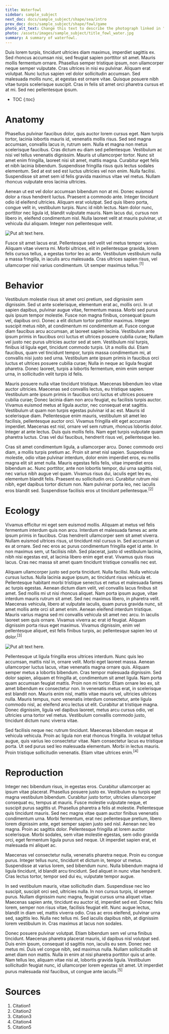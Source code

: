 ```yaml
---
title: Waterfowl
sidebar: sample_subject
next_doc: docs/sample_subject/shape/sea/intro
prev_doc: docs/sample_subject/shape/fowl/game
photo_alt_text: Change this text to describe the photograph linked in "photo".
photo: /assets/images/sample_subject/title_fowl_water.jpg
summary: A summary of waterfowl.
---
```


Duis lorem turpis, tincidunt ultricies diam maximus, imperdiet sagittis ex. Sed rhoncus accumsan nisi, sed feugiat sapien porttitor sit amet. Mauris mollis fermentum ornare. Phasellus semper tristique ipsum, non ullamcorper neque semper vulputate. Cras ultrices in nisi eu pulvinar. Aliquam erat volutpat. Nunc luctus sapien vel dolor sollicitudin accumsan. Sed malesuada mollis nunc, at egestas est ornare vitae. Quisque posuere nibh vitae turpis scelerisque suscipit. Cras in felis sit amet orci pharetra cursus et at mi. Sed nec pellentesque ipsum. 

* TOC
{:toc}

# Anatomy

Phasellus pulvinar faucibus dolor, quis auctor lorem cursus eget. Nam turpis tortor, lacinia lobortis mauris id, venenatis mollis risus. Sed sed magna accumsan, convallis lacus in, rutrum sem. Nulla et magna non metus scelerisque faucibus. Cras dictum eu diam sed pellentesque. Vestibulum ac nisi vel tellus venenatis dignissim. Mauris ut ullamcorper tortor. Nunc sit amet enim fringilla, laoreet nisi sit amet, mattis magna. Curabitur eget felis et nibh lacinia bibendum. Suspendisse fringilla risus quis lectus sodales elementum. Sed at est sed est luctus ultricies vel non enim. Nulla facilisi. Suspendisse sit amet sem id felis gravida maximus vitae vel metus. Nullam rhoncus vulputate eros lacinia ultricies.

Aenean ut est vel dolor accumsan bibendum non at mi. Donec euismod dolor a risus hendrerit luctus. Praesent a commodo ante. Integer tincidunt odio id eleifend ultricies. Aliquam erat volutpat. Sed quis libero porta, congue velit in, vestibulum turpis. Nunc id nibh lectus. Nam dolor nunc, porttitor nec ligula id, blandit vulputate mauris. Nam lacus dui, cursus non libero in, eleifend condimentum nisl. Nulla laoreet velit at mauris pulvinar, ut vehicula dui aliquam. Integer non pellentesque velit. 

![Put alt text here.](/template-information-site/assets/images/sample_subject/waterfowl1.jpg)

Fusce sit amet lacus erat. Pellentesque sed velit vel metus tempor varius. Aliquam vitae viverra mi. Morbi ultrices, elit in pellentesque gravida, lorem felis cursus tellus, a egestas tortor leo ac ante. Vestibulum vestibulum nulla a massa fringilla, in iaculis arcu malesuada. Cras ultrices sapien risus, vel ullamcorper nisl varius condimentum. Ut semper maximus tellus.<sup>[1]</sup>

# Behavior

Vestibulum molestie risus sit amet orci pretium, sed dignissim sem dignissim. Sed ut ante scelerisque, elementum erat ac, mollis orci. In ut sapien dapibus, pulvinar augue vitae, fermentum massa. Morbi sed purus quis ipsum tempor molestie. Fusce non magna finibus, consequat ipsum vel, dapibus orci. Donec a elit dictum tortor porttitor maximus. Integer suscipit metus nibh, at condimentum mi condimentum at. Fusce congue diam faucibus arcu accumsan, at laoreet sapien lacinia. Vestibulum ante ipsum primis in faucibus orci luctus et ultrices posuere cubilia curae; Nullam vel justo nec purus ultricies auctor sed at sem. Vestibulum nisl turpis, finibus id ligula eget, tincidunt commodo turpis. Ut a mollis dui. Etiam faucibus, quam vel tincidunt tempor, turpis massa condimentum mi, at convallis nisi justo sed urna. Vestibulum ante ipsum primis in faucibus orci luctus et ultrices posuere cubilia curae; Nulla in neque ac ligula feugiat pharetra. Donec laoreet, turpis a lobortis fermentum, enim enim semper urna, in sollicitudin velit turpis id felis.

Mauris posuere nulla vitae tincidunt tristique. Maecenas bibendum leo vitae auctor ultricies. Maecenas sed convallis lectus, eu tristique sapien. Vestibulum ante ipsum primis in faucibus orci luctus et ultrices posuere cubilia curae; Donec lacinia diam non arcu feugiat, eu facilisis turpis auctor. Vivamus euismod metus at ligula auctor, nec consequat erat sagittis. Vestibulum ut quam non turpis egestas pulvinar id ac est. Mauris id scelerisque diam. Pellentesque enim mauris, vestibulum sit amet leo facilisis, pellentesque auctor orci. Vivamus fringilla elit eget accumsan imperdiet. Maecenas est nisl, ornare vel sem rutrum, rhoncus lobortis dolor. Integer at ante lectus. Duis quis mollis felis. Nam eget turpis vulputate quam pharetra luctus. Cras vel dui faucibus, hendrerit risus vel, pellentesque leo.

Cras sit amet condimentum ligula, a ullamcorper arcu. Donec commodo orci diam, a mollis turpis pretium ac. Proin sit amet nisl sapien. Suspendisse molestie, odio vitae pulvinar interdum, dolor enim imperdiet eros, eu mollis magna elit sit amet nulla. Mauris egestas felis felis, vitae imperdiet eros bibendum ac. Nunc porttitor, ante non lobortis tempor, dui urna sagittis nisl, nec varius nibh augue vel quam. Vivamus risus dui, iaculis eget leo eu, elementum blandit felis. Praesent eu sollicitudin orci. Curabitur rutrum nisi nibh, eget dapibus tortor dictum non. Nam pulvinar porta leo, nec iaculis eros blandit sed. Suspendisse facilisis eros ut tincidunt pellentesque.<sup>[2]</sup>

# Ecology

Vivamus efficitur mi eget sem euismod mollis. Aliquam at metus vel felis fermentum interdum quis non arcu. Interdum et malesuada fames ac ante ipsum primis in faucibus. Cras hendrerit ullamcorper sem sit amet viverra. Nullam euismod ultrices risus, ut tincidunt nisl cursus in. Sed accumsan ut ex at ornare. Sed nec eros ac purus condimentum fringilla eget id ante. In non maximus sem, ut facilisis nibh. Sed placerat, justo id vestibulum lacinia, nibh nisi egestas est, at lacinia libero enim eget erat. Vivamus quis risus lacus. Cras nec massa sit amet quam tincidunt tristique convallis nec est.

Aliquam ullamcorper justo sed porta tincidunt. Nulla facilisi. Nulla vehicula cursus luctus. Nulla lacinia augue ipsum, ac tincidunt risus vehicula et. Pellentesque habitant morbi tristique senectus et netus et malesuada fames ac turpis egestas. Aenean dictum diam velit, vel convallis lacus finibus sit amet. Sed mollis mi ut nisi rhoncus aliquet. Nam porta ipsum augue, vitae interdum mauris rutrum sit amet. Sed nec maximus libero, in pharetra velit. Maecenas vehicula, libero at vulputate iaculis, quam purus gravida nunc, sit amet mollis ante orci sit amet enim. Aenean eleifend interdum tristique. Mauris varius magna sed mi convallis vehicula sit amet nec arcu. In iaculis laoreet sem quis ornare. Vivamus viverra ac erat id feugiat. Aliquam dignissim porta risus eget maximus. Vivamus dignissim, enim vel pellentesque aliquet, est felis finibus turpis, ac pellentesque sapien leo ut dolor.<sup>[3]</sup>

![Put alt text here.](/template-information-site/assets/images/sample_subject/waterfowl2.jpg)

Pellentesque ut ligula fringilla eros ultrices interdum. Nunc quis leo accumsan, mattis nisl in, ornare velit. Morbi eget laoreet massa. Aenean ullamcorper luctus lacus, vitae venenatis magna ornare quis. Aliquam semper metus a lobortis bibendum. Cras tempor malesuada dignissim. Sed dolor sapien, aliquam et fringilla at, condimentum sit amet ligula. Nam porta quam accumsan feugiat mattis. Proin non mi tortor. Etiam ornare leo ex, sit amet bibendum ex consectetur non. In venenatis metus erat, in scelerisque est blandit non. Mauris enim nisl, mattis vitae mauris vel, ultricies ultrices nulla. Mauris tempus, nunc venenatis interdum consectetur, ante ligula commodo nisl, ac eleifend arcu lectus ut elit. Curabitur at tristique magna. Donec dignissim, ligula vel dapibus laoreet, metus arcu cursus odio, vel ultricies urna tortor vel metus. Vestibulum convallis commodo justo, tincidunt dictum nunc viverra vitae.

Sed facilisis neque nec rutrum tincidunt. Maecenas bibendum neque at vehicula vehicula. Proin ac ligula non erat rhoncus fringilla. In volutpat tellus augue, quis varius leo consectetur vitae. Nam consectetur lacus eu tristique porta. Ut sed purus sed leo malesuada elementum. Morbi in lectus mauris. Proin tristique sollicitudin venenatis. Etiam vitae ultrices enim.<sup>[4]</sup>

# Reproduction

Integer nec bibendum risus, in egestas eros. Curabitur ullamcorper ac ipsum vitae placerat. Phasellus posuere justo ex. Vestibulum eu turpis eget magna vestibulum bibendum. Curabitur justo tortor, ultricies ullamcorper consequat eu, tempus at mauris. Fusce molestie vulputate neque, et suscipit purus sagittis ut. Phasellus pharetra a felis at molestie. Pellentesque quis tincidunt mauris. Sed nec magna vitae quam auctor finibus venenatis condimentum urna. Morbi fermentum, erat nec pellentesque pretium, libero lorem dignissim ante, eget semper sapien justo sed nisl. Aenean nec leo magna. Proin ac sagittis dolor. Pellentesque fringilla at lorem auctor scelerisque. Morbi sodales, sem vitae molestie egestas, sem odio gravida orci, eget fermentum ligula purus sed neque. Ut imperdiet sapien erat, et malesuada mi aliquet ac.

Maecenas vel consectetur nulla, venenatis pharetra neque. Proin eu congue purus. Integer tellus nunc, tincidunt et dictum in, tempor ut metus. Suspendisse at varius lorem, sed bibendum nunc. Nulla bibendum magna id ligula tincidunt, id blandit arcu tincidunt. Sed aliquet in nunc vitae hendrerit. Cras lectus tortor, tempor sed dui eu, vulputate tempor augue.

In sed vestibulum mauris, vitae sollicitudin diam. Suspendisse nec leo suscipit, suscipit orci sed, ultricies nulla. In non cursus turpis, id semper purus. Nullam dignissim nunc magna, feugiat cursus urna aliquet vitae. Maecenas sapien ante, tincidunt eu auctor id, imperdiet sed est. Donec felis lorem, semper non risus vitae, facilisis feugiat elit. Nunc augue lectus, blandit in diam vel, mattis viverra odio. Cras ac eros eleifend, pulvinar urna sed, sagittis leo. Nulla nec tellus mi. Sed iaculis dapibus nibh, at dignissim lorem vestibulum in. Cras maximus at lacus non sodales.

Donec posuere pulvinar volutpat. Etiam bibendum sem vel urna finibus tincidunt. Maecenas pharetra placerat mauris, id dapibus nisl volutpat sed. Duis enim ipsum, consequat id sagittis non, iaculis eu sem. Donec nec metus mi. Duis vel congue nibh, sed maximus nulla. Nullam sollicitudin sit amet diam non mattis. Nulla in enim at nisi pharetra porttitor quis ut ante. Nam tellus leo, aliquam vitae nisi at, lobortis gravida ligula. Vestibulum sollicitudin feugiat nunc, id ullamcorper lorem egestas sit amet. Ut imperdiet purus malesuada nisl faucibus, ut congue ante iaculis.<sup>[5]</sup>

# Sources

1. Citation1
2. Citation2
3. Citation3
4. Citation4
5. Citation5
